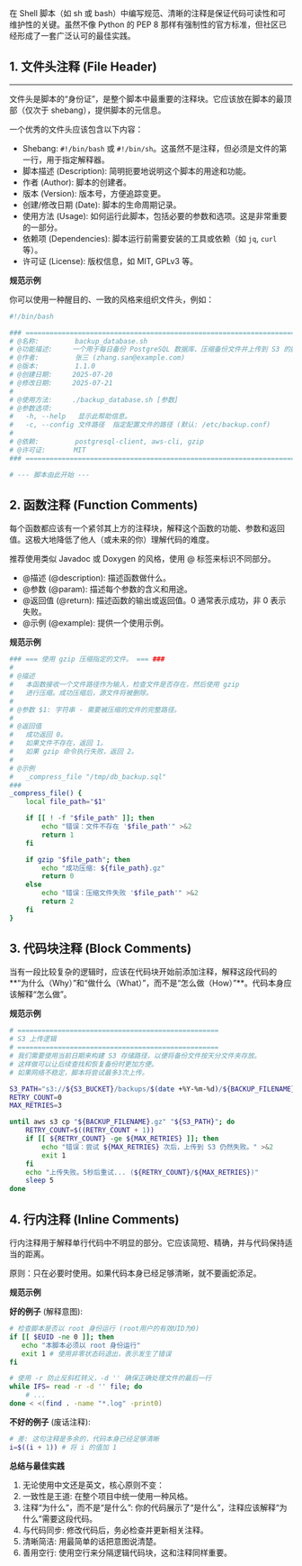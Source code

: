 在 Shell 脚本（如 sh 或 bash）中编写规范、清晰的注释是保证代码可读性和可维护性的关键。虽然不像 Python 的 PEP 8 那样有强制性的官方标准，但社区已经形成了一套广泛认可的最佳实践。

## 1. **文件头注释 (File Header)**

---

文件头是脚本的“身份证”，是整个脚本中最重要的注释块。它应该放在脚本的最顶部（仅次于 shebang），提供脚本的元信息。

一个优秀的文件头应该包含以下内容：

- Shebang: `#!/bin/bash` 或 `#!/bin/sh`。这虽然不是注释，但必须是文件的第一行，用于指定解释器。
- 脚本描述 (Description): 简明扼要地说明这个脚本的用途和功能。
- 作者 (Author): 脚本的创建者。
- 版本 (Version): 版本号，方便追踪变更。
- 创建/修改日期 (Date): 脚本的生命周期记录。
- 使用方法 (Usage): 如何运行此脚本，包括必要的参数和选项。这是非常重要的一部分。
- 依赖项 (Dependencies): 脚本运行前需要安装的工具或依赖（如 `jq`, `curl` 等）。
- 许可证 (License): 版权信息，如 MIT, GPLv3 等。

**规范示例**

你可以使用一种醒目的、一致的风格来组织文件头，例如：

```bash
#!/bin/bash

### =================================================================================
# @名称:         backup_database.sh
# @功能描述:     一个用于每日备份 PostgreSQL 数据库、压缩备份文件并上传到 S3 的脚本。
# @作者:         张三 (zhang.san@example.com)
# @版本:         1.1.0
# @创建日期:     2025-07-20
# @修改日期:     2025-07-21
#
# @使用方法:     ./backup_database.sh [参数]
# @参数选项:
#   -h, --help   显示此帮助信息。
#   -c, --config 文件路径  指定配置文件的路径 (默认: /etc/backup.conf)
#
# @依赖:         postgresql-client, aws-cli, gzip
# @许可证:       MIT
### =================================================================================

# --- 脚本由此开始 ---
```

## 2. **函数注释 (Function Comments)**

每个函数都应该有一个紧邻其上方的注释块，解释这个函数的功能、参数和返回值。这极大地降低了他人（或未来的你）理解代码的难度。

推荐使用类似 Javadoc 或 Doxygen 的风格，使用 @ 标签来标识不同部分。

- @描述 (@description): 描述函数做什么。
- @参数 (@param): 描述每个参数的含义和用途。
- @返回值 (@return): 描述函数的输出或返回值。0 通常表示成功，非 0 表示失败。
- @示例 (@example): 提供一个使用示例。

**规范示例**

```bash
### === 使用 gzip 压缩指定的文件。 === ###
#
# @描述
#   本函数接收一个文件路径作为输入，检查文件是否存在，然后使用 gzip
#   进行压缩。成功压缩后，源文件将被删除。
#
# @参数 $1: 字符串 - 需要被压缩的文件的完整路径。
#
# @返回值
#   成功返回 0。
#   如果文件不存在，返回 1。
#   如果 gzip 命令执行失败，返回 2。
#
# @示例
#   _compress_file "/tmp/db_backup.sql"
###
_compress_file() {
    local file_path="$1"

    if [[ ! -f "$file_path" ]]; then
        echo "错误：文件不存在 '$file_path'" >&2
        return 1
    fi

    if gzip "$file_path"; then
        echo "成功压缩: ${file_path}.gz"
        return 0
    else
        echo "错误：压缩文件失败 '$file_path'" >&2
        return 2
    fi
}
```

## 3. **代码块注释 (Block Comments)**

当有一段比较复杂的逻辑时，应该在代码块开始前添加注释，解释这段代码的**“为什么（Why）”和“做什么（What）”，而不是“怎么做（How）”**。代码本身应该解释“怎么做”。

**规范示例**

```bash
# ==================================================
# S3 上传逻辑
# ==================================================
# 我们需要使用当前日期来构建 S3 存储路径，以便将备份文件按天分文件夹存放。
# 这样做可以让后续查找和恢复备份时更加方便。
# 如果网络不稳定，脚本将尝试最多3次上传。

S3_PATH="s3://${S3_BUCKET}/backups/$(date +%Y-%m-%d)/${BACKUP_FILENAME}.gz"
RETRY_COUNT=0
MAX_RETRIES=3

until aws s3 cp "${BACKUP_FILENAME}.gz" "${S3_PATH}"; do
    RETRY_COUNT=$((RETRY_COUNT + 1))
    if [[ ${RETRY_COUNT} -ge ${MAX_RETRIES} ]]; then
        echo "错误：尝试 ${MAX_RETRIES} 次后，上传到 S3 仍然失败。" >&2
        exit 1
    fi
    echo "上传失败。5秒后重试... (${RETRY_COUNT}/${MAX_RETRIES})"
    sleep 5
done
```

## 4. **行内注释 (Inline Comments)**

行内注释用于解释单行代码中不明显的部分。它应该简短、精确，并与代码保持适当的距离。

原则：只在必要时使用。如果代码本身已经足够清晰，就不要画蛇添足。

**规范示例**

**好的例子** (解释意图):

```bash
# 检查脚本是否以 root 身份运行 (root用户的有效UID为0)
if [[ $EUID -ne 0 ]]; then
   echo "本脚本必须以 root 身份运行" 
   exit 1 # 使用非零状态码退出，表示发生了错误
fi

# 使用 -r 防止反斜杠转义，-d '' 确保正确处理文件的最后一行
while IFS= read -r -d '' file; do
    # ...
done < <(find . -name "*.log" -print0)
```

**不好的例子** (废话注释):

```bash
# 差: 这句注释是多余的，代码本身已经足够清晰
i=$((i + 1)) # 将 i 的值加 1
```

**总结与最佳实践**

1. 无论使用中文还是英文，核心原则不变：
2. 一致性是王道: 在整个项目中统一使用一种风格。
3. 注释“为什么”，而不是“是什么”: 你的代码展示了“是什么”，注释应该解释“为什么”需要这段代码。
4. 与代码同步: 修改代码后，务必检查并更新相关注释。
5. 清晰简洁: 用最简单的话把意图说清楚。
6. 善用空行: 使用空行来分隔逻辑代码块，这和注释同样重要。